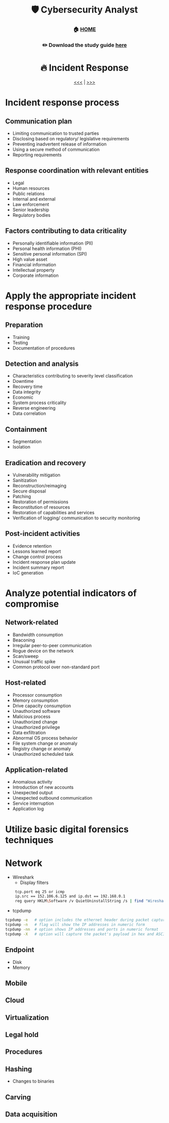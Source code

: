 <div align='center'>

# 🛡️ Cybersecurity Analyst

### 🏠 [HOME](README.md)
### ✏️ Download the study guide [here](https://comptiacdn.azureedge.net/webcontent/docs/default-source/exam-objectives/comptia-cysa-cs0-002-exam-objectives-(6-0).pdf?sfvrsn=86668f47_2)

# 🔥 Incident Response
[<<<](part3.md) | [>>>](part5.md)

 </div>

# Incident response process
## Communication plan
- Limiting communication to trusted parties
- Disclosing based on regulatory/ legislative requirements
- Preventing inadvertent release of information
- Using a secure method of communication
- Reporting requirements
## Response coordination with relevant entities
- Legal
- Human resources
- Public relations
- Internal and external
- Law enforcement
- Senior leadership
- Regulatory bodies
## Factors contributing to data criticality
- Personally identifiable information (PII)
- Personal health information (PHI)
- Sensitive personal information (SPI)
- High value asset
- Financial information
- Intellectual property
- Corporate information

# Apply the appropriate incident response procedure
## Preparation
- Training
- Testing
- Documentation of procedures
## Detection and analysis
- Characteristics contributing to severity level classification
- Downtime
- Recovery time
- Data integrity
- Economic
- System process criticality
- Reverse engineering
- Data correlation
## Containment
- Segmentation
- Isolation
## Eradication and recovery
- Vulnerability mitigation
- Sanitization
- Reconstruction/reimaging
- Secure disposal
- Patching
- Restoration of permissions
- Reconstitution of resources
- Restoration of capabilities and services
- Verification of logging/ communication to security monitoring
## Post-incident activities
- Evidence retention
- Lessons learned report
- Change control process
- Incident response plan update
- Incident summary report
- IoC generation


# Analyze potential indicators of compromise
## Network-related
- Bandwidth consumption
- Beaconing
- Irregular peer-to-peer communication
- Rogue device on the network
- Scan/sweep
- Unusual traffic spike
- Common protocol over non-standard port
## Host-related
- Processor consumption
- Memory consumption
- Drive capacity consumption
- Unauthorized software
- Malicious process
- Unauthorized change
- Unauthorized privilege
- Data exfiltration
- Abnormal OS process behavior
- File system change or anomaly
- Registry change or anomaly
- Unauthorized scheduled task
## Application-related
- Anomalous activity
- Introduction of new accounts
- Unexpected output
- Unexpected outbound communication
- Service interruption
- Application log


# Utilize basic digital forensics techniques
# Network
- Wireshark
    + Display filters
    ```sh
     tcp.port eq 25 or icmp
     ip.src == 152.106.6.125 and ip.dst == 192.168.0.1
     reg query HKLM\Software /v QuietUninstallString /s | find "Wireshark"
    ```
- tcpdump

```sh
tcpdump -e   # option includes the ethernet header during packet capture
tcpdump -n   # flag will show the IP addresses in numeric form
tcpdump -nn  # option shows IP addresses and ports in numeric format
tcpdump -X   # option will capture the packet's payload in hex and ASCII formats.
```

## Endpoint
- Disk
- Memory
## Mobile
## Cloud
## Virtualization
## Legal hold
## Procedures
## Hashing
- Changes to binaries
## Carving
## Data acquisition
